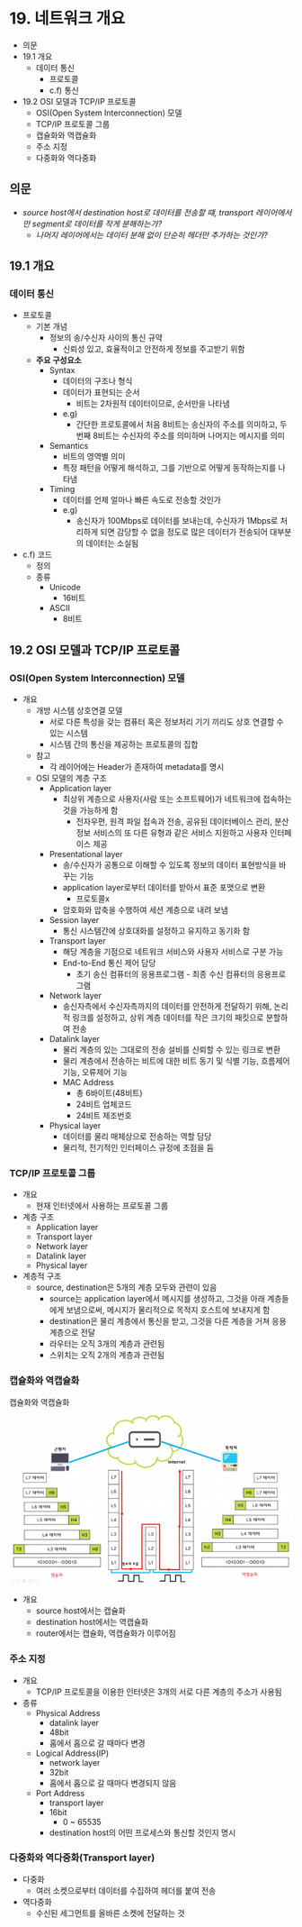 # 19. 네트워크 개요

- 의문
- 19.1 개요
  - 데이터 통신
    - 프로토콜
    - c.f) 통신
- 19.2 OSI 모델과 TCP/IP 프로토콜
  - OSI(Open System Interconnection) 모델
  - TCP/IP 프로토콜 그룹
  - 캡슐화와 역캡슐화
  - 주소 지정
  - 다중화와 역다중화

## 의문

- *source host에서 destination host로 데이터를 전송할 떄, transport 레이어에서만 segment로 데이터를 작게 분해하는가?*
  - *나머지 레이어에서는 데이터 분해 없이 단순히 헤더만 추가하는 것인가?*

## 19.1 개요

### 데이터 통신

- 프로토콜
  - 기본 개념
    - 정보의 송/수신자 사이의 통신 규약
      - 신뢰성 있고, 효율적이고 안전하게 정보를 주고받기 위함
  - **주요 구성요소**
    - Syntax
      - 데이터의 구조나 형식
      - 데이터가 표현되는 순서
        - 비트는 2차원적 데이터이므로, 순서만을 나타냄
      - e.g)
        - 간단한 프로토콜에서 처음 8비트는 송신자의 주소를 의미하고, 두 번째 8비트는 수신자의 주소를 의미하며 나머지는 메시지를 의미
    - Semantics
      - 비트의 영역별 의미
      - 특정 패턴을 어떻게 해석하고, 그를 기반으로 어떻게 동작하는지를 나타냄
    - Timing
      - 데이터를 언제 얼마나 빠른 속도로 전송할 것인가
      - e.g)
        - 송신자가 100Mbps로 데이터를 보내는데, 수신자가 1Mbps로 처리하게 되면 감당할 수 없을 정도로 많은 데이터가 전송되어 대부분의 데이터는 소실됨
- c.f) 코드
  - 정의
  - 종류
    - Unicode
      - 16비트
    - ASCII
      - 8비트

## 19.2 OSI 모델과 TCP/IP 프로토콜

### OSI(Open System Interconnection) 모델

- 개요
  - 개방 시스템 상호연결 모델
    - 서로 다른 특성을 갖는 컴퓨터 혹은 정보처리 기기 끼리도 상호 연결할 수 있는 시스템
    - 시스템 간의 통신을 제공하는 프로토콜의 집합
  - 참고
    - 각 레이어에는 Header가 존재하여 metadata를 명시
  - OSI 모델의 계층 구조
    - Application layer
      - 최상위 계층으로 사용자(사람 또는 소프트웨어)가 네트워크에 접속하는 것을 가능하게 함
        - 전자우편, 원격 파일 접속과 전송, 공유된 데이터베이스 관리, 분산 정보 서비스의 또 다른 유형과 같은 서비스 지원하고 사용자 인터페이스 제공
    - Presentational layer
      - 송/수신자가 공통으로 이해할 수 있도록 정보의 데이터 표현방식을 바꾸는 기능
      - application layer로부터 데이터를 받아서 표준 포맷으로 변환
        - 프로토콜x
      - 암호화와 압축을 수행하여 세션 계층으로 내려 보냄
    - Session layer
      - 통신 시스템간에 상호대화를 설정하고 유지하고 동기화 함
    - Transport layer
      - 해당 계층을 기점으로 네트워크 서비스와 사용자 서비스로 구분 가능
      - End-to-End 통신 제어 담당
        - 초기 송신 컴퓨터의 응용프로그램 - 최종 수신 컴퓨터의 응용프로그램
    - Network layer
      - 송신자측에서 수신자측까지의 데이터를 안전하게 전달하기 위해, 논리적 링크를 설정하고, 상위 계층 데이터를 작은 크기의 패킷으로 분할하여 전송
    - Datalink layer
      - 물리 계층의 있는 그대로의 전송 설비를 신뢰할 수 있는 링크로 변환
      - 물리 계층에서 전송하는 비트에 대한 비트 동기 및 식별 기능, 흐름제어 기능, 오류제어 기능
      - MAC Address
        - 총 6바이트(48비트)
        - 24비트 업체코드
        - 24비트 제조번호
    - Physical layer
      - 데이터를 물리 매체상으로 전송하는 역할 담당
      - 물리적, 전기적인 인터페이스 규정에 초점을 둠

### TCP/IP 프로토콜 그룹

- 개요
  - 현재 인터넷에서 사용하는 프로토콜 그룹
- 계층 구조
  - Application layer
  - Transport layer
  - Network layer
  - Datalink layer
  - Physical layer
- 계층적 구조
  - source, destination은 5개의 계층 모두와 관련이 있음
    - source는 application layer에서 메시지를 생성하고, 그것을 아래 계층들에게 보냄으로써, 메시지가 물리적으로 목적지 호스트에 보내지게 함
    - destination은 물리 계층에서 통신을 받고, 그것을 다른 계층을 거쳐 응용 계층으로 전달
    - 라우터는 오직 3개의 계층과 관련됨
    - 스위치는 오직 2개의 계층과 관련됨

### **캡슐화와 역캡슐화**

캡슐화와 역캡슐화

![](./images/ch19/encapsulation_de-encapsulation1.png)

- 개요
  - source host에서는 캡슐화
  - destination host에서는 역캡슐화
  - router에서는 캡슐화, 역캡슐화가 이루어짐

### 주소 지정

- 개요
  - TCP/IP 프로토콜을 이용한 인터넷은 3개의 서로 다른 계층의 주소가 사용됨
- 종류
  - Physical Address
    - datalink layer
    - 48bit
    - 홉에서 홉으로 갈 때마다 변경
  - Logical Address(IP)
    - network layer
    - 32bit
    - 홉에서 홉으로 갈 때마다 변경되지 않음
  - Port Address
    - transport layer
    - 16bit
      - 0 ~ 65535
    - destination host의 어떤 프로세스와 통신할 것인지 명시

### 다중화와 역다중화(Transport layer)

- 다중화
  - 여러 소켓으로부터 데이터를 수집하여 헤더를 붙여 전송
- 역다중화
  - 수신된 세그먼트를 올바른 소켓에 전달하는 것
